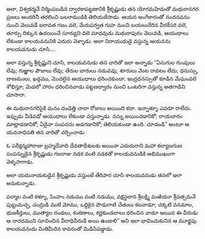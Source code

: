 ﻿అలా, విశ్వకర్మచే నిర్మింపబడిన ద్వారకాపట్టణానికి శ్రీకృష్ణుడు తన యోగమహిమతో మథురానగర ప్రజలు అందరినీ తరలించి బలరాముడికి తెలియజేసాడు. ఆయన అంగీకారంతో నందనవనం నుంచి వెలువడే ఐరావత గజం వలె, మేరుపర్వత గుహ నుంచి బయలుదేరిన వీరకేసరి వలె, తూర్పు దిక్కున ఉదయించే సూర్యుని వలె మాధవుడు మథురాపురం వెలువడి, ఆయుధాలు లేకుండా కాలయవనునికి ఎదురు వెళ్ళాడు. అలా నిరాయుధుడై వస్తున్న ఆయనను కాలయవనుడు చూసి.... 

అలా వస్తున్న శ్రీకృష్ణుని చూసి, కాలయవనుడు తన వారితో ఇలా అన్నాడు “ఏనుగుల గుంపులు లేవు; గుఱ్ఱాల పౌజులు లేవు; తేరుల బారులు నడువవు; శూరులు వెంట రావటం లేదు; ధనుస్సు, బాణములు, ఖడ్గము, మొదలైన ఆయుధాలు ధరించకుండా; ఇంద్రధనస్సుతో కూడిన మేఘంవలె శోభిస్తూ; మెడలో హారం ధరించినవాడు పట్టణద్వారం నుంచి ఒంటరిగా వస్తున్న అతగాడిని చూసారా. 

ఈ మథురానగరిపైకి మనం దండెత్తి చాలా రోజులు అయింది కదా. ఇన్నాళ్ళూ ఎవరూ రాలేదు. ఇప్పుడు వీడెవడో ఆయుధాలు లేకుండా వస్తున్నాడు. నన్ను జయించడానికో; రాయబారం మాట్లాడడానికో; ఏదైనా సంపదను అడగడానికో; తెలియకుండా ఉంది. చూడండి” అంటూ ఆ యవనాధిపతి తన వారితో చర్చించాడు 

ఓ పరీక్షన్మహారాజా బ్రహ్మదేవాది దేవతాధీశులకు అయినా ఎదురురాని మహా కల్యాణగుణ సంపన్నుడైన శ్రీకృష్ణుడు గజరాజు నడక వంటి నడకతో కాలయవనుడికి అభిముఖంగా వెళ్ళసాగాడు. 

అలా యదునాయకుడైన శ్రీకృష్ణుడు వస్తుంటే తేరిపార చూసి కాలయవనుడు తనలో ఇలా అనుకున్నాడు. 

పద్మాల వంటి కళ్ళూ, సింహం నడుము వంటి నడుము, వక్షస్థలాన శ్రీలక్ష్మి మఱియూ శ్రీవత్సమనే పుట్టుమచ్చ, చంద్రుడి వంటి మోము, ఒద్దికైన పొడుగాటి చేతులు కలవాడూ; చక్కటి వనమాల, భుజకీర్తులు, ముత్యాల దండలు, కంకణాలు, కర్ణకుండలాలు ధరించిన వాడూ అయిన ఈ వీరుడు ఆ నారదముని సూచించిన వీరాధివీరుడే అయి ఉండాలి” అని ఇలా భావించుకునిన ఆ మూర్ఖపు కాలయవనుడు మితిమీరిన కావరంతో మిడిసిపడ్డాడు. 


